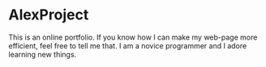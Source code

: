 # AlexProject
This is an online portfolio. If you know how I can make my web-page more efficient, feel free to tell me that. I am a novice programmer and I adore learning new things.
